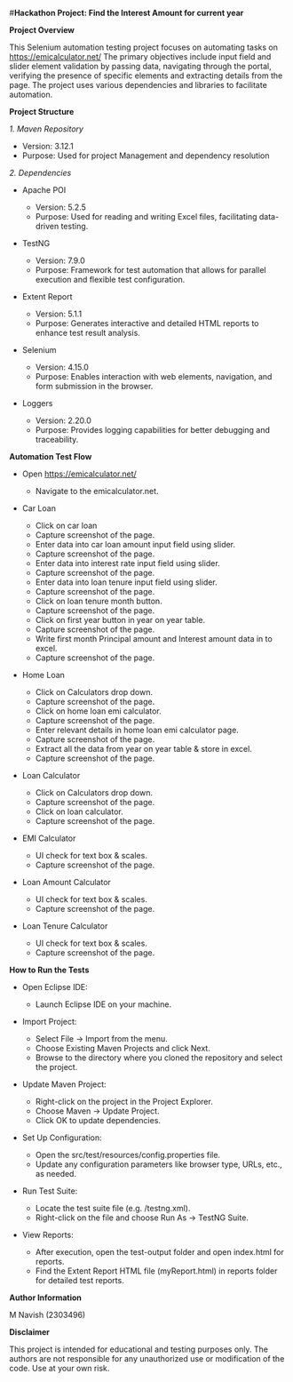 #**Hackathon Project: Find the Interest Amount for current year**

**Project Overview**
 
This Selenium automation testing project focuses on automating tasks on https://emicalculator.net/
The primary objectives include input field and slider element validation by passing data, navigating through the portal, verifying the presence of specific elements and extracting details from the page. 
The project uses various dependencies and libraries to facilitate automation.
 
 
**Project Structure**

*1. Maven Repository*
- Version: 3.12.1
- Purpose: Used for project Management and dependency resolution


*2. Dependencies*

- Apache POI
     * Version: 5.2.5
     * Purpose: Used for reading and writing Excel files, facilitating data-driven testing.


- TestNG
     * Version: 7.9.0
     * Purpose: Framework for test automation that allows for parallel execution and flexible test configuration.


- Extent Report
     * Version: 5.1.1
     * Purpose: Generates interactive and detailed HTML reports to enhance test result analysis.


- Selenium
     * Version: 4.15.0
     * Purpose: Enables interaction with web elements, navigation, and form submission in the browser.


- Loggers
     * Version: 2.20.0
     * Purpose: Provides logging capabilities for better debugging and traceability.


**Automation Test Flow**

- Open https://emicalculator.net/
     * Navigate to the emicalculator.net.


- Car Loan
     * Click on car loan 
     * Capture screenshot of the page.
     * Enter data into car loan amount input field using slider.
     * Capture screenshot of the page.
     * Enter data into interest rate input field using slider.
     * Capture screenshot of the page.
     * Enter data into loan tenure input field using slider. 
     * Capture screenshot of the page.
     * Click on loan tenure month button.
     * Capture screenshot of the page.
     * Click on first year button in year on year table.
     * Capture screenshot of the page.
     * Write first month Principal amount and Interest amount data in to excel.
     * Capture screenshot of the page.
 

- Home Loan
     * Click on Calculators drop down.
     * Capture screenshot of the page.
     * Click on home loan emi calculator.
     * Capture screenshot of the page.
     * Enter relevant details in home loan emi calculator page.
     * Capture screenshot of the page.
     * Extract all the data from  year on year table & store in excel.
     * Capture screenshot of the page.
 
 
- Loan Calculator
     * Click on Calculators drop down.
     * Capture screenshot of the page.
     * Click on loan calculator.
     * Capture screenshot of the page.
 
 
-  EMI Calculator
     * UI check for text box & scales.
     * Capture screenshot of the page.
 
 
-  Loan Amount Calculator
     * UI check for text box & scales.
     * Capture screenshot of the page.
 
 
-  Loan Tenure Calculator
     * UI check for text box & scales.
     * Capture screenshot of the page.

**How to Run the Tests**

- Open Eclipse IDE:
     * Launch Eclipse IDE on your machine.


- Import Project:
     * Select File -> Import from the menu.
     * Choose Existing Maven Projects and click Next.
     * Browse to the directory where you cloned the repository and select the project.


- Update Maven Project:
     * Right-click on the project in the Project Explorer.
     * Choose Maven -> Update Project.
     * Click OK to update dependencies.


- Set Up Configuration:
     * Open the src/test/resources/config.properties file.
     * Update any configuration parameters like browser type, URLs, etc., as needed.


- Run Test Suite:
     * Locate the test suite file (e.g. /testng.xml).
     * Right-click on the file and choose Run As -> TestNG Suite.


- View Reports:
     * After execution, open the test-output folder and open index.html for reports.
     * Find the Extent Report HTML file (myReport.html) in reports folder for detailed test reports.


**Author Information**

M Navish (2303496)
 

**Disclaimer**

This project is intended for educational and testing purposes only. The authors are not responsible for any unauthorized use or modification of the code. Use at your own risk.